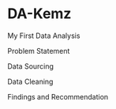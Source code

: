 # DA-Kemz


My First Data Analysis


Problem Statement



Data Sourcing



Data Cleaning



Findings and Recommendation
